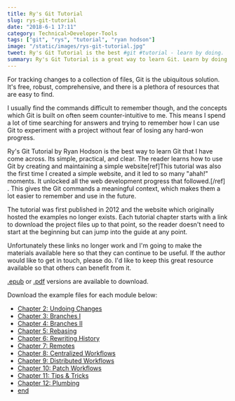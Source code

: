 ```yaml
---
title: Ry's Git Tutorial
slug: rys-git-tutorial
date: "2018-6-1 17:11"
category: Technical>Developer-Tools
tags: ["git", "rys", "tutorial", "ryan hodson"]
image: "/static/images/rys-git-tutorial.jpg"
tweet: Ry's Git Tutorial is the best #git #tutorial - learn by doing.
summary: Ry's Git Tutorial is a great way to learn Git. Learn by doing as you create and maintain a simple website.
---
```


For tracking changes to a collection of files, Git is the ubiquitous solution.
It's free, robust, comprehensive, and there is a plethora of resources that are
easy to find.

I usually find the commands difficult to remember though, and the concepts
which Git is built on often seem counter-intuitive to me. This means I spend a
lot of time searching for answers and trying to remember how I can use Git to
experiment with a project without fear of losing any hard-won progress.

Ry's Git Tutorial by Ryan Hodson is the best way to learn Git that I have come
across. Its simple, practical, and clear. The reader learns how to use Git by
creating and maintaining a simple website[ref]This tutorial was also the first
time I created a simple website, and it led to so many "ahah!" moments. It
unlocked all the web development progress that followed.[/ref] . This gives the
Git commands a meaningful context, which makes them a lot easier to remember and
use in the future.

The tutorial was first published in 2012 and the website which originally
hosted the examples no longer exists. Each tutorial chapter starts with a link
to download the project files up to that point, so the reader doesn't need to
start at the beginning but can jump into the guide at any point.

Unfortunately these links no longer work and I'm going to make the materials available here
so that they can continue to be useful. If the author would like to get in touch,
please do. I'd like to keep this great resource available so that others can
benefit from it.

[.epub](/documents/Rys-Git-Tutorial.epub) or
[.pdf](/documents/Rys-Git-Tutorial.pdf) versions are available to
download.

Download the example files for each module below:

- [Chapter 2: Undoing Changes](/documents/chapter2.zip)
- [Chapter 3: Branches I](/documents/chapter3.zip)
- [Chapter 4: Branches II](/documents/chapter4.zip)
- [Chapter 5: Rebasing](/documents/chapter5.zip)
- [Chapter 6: Rewriting History](/documents/chapter6.zip)
- [Chapter 7: Remotes](/documents/chapter7.zip)
- [Chapter 8: Centralized Workflows](/documents/chapter8.zip)
- [Chapter 9: Distributed Workflows](/documents/chapter9.zip)
- [Chapter 10: Patch Workflows](/documents/chapter10.zip)
- [Chapter 11: Tips & Tricks](/documents/chapter11.zip)
- [Chapter 12: Plumbing](/documents/chapter12.zip)
- [end](/documents/chapter13.zip)
